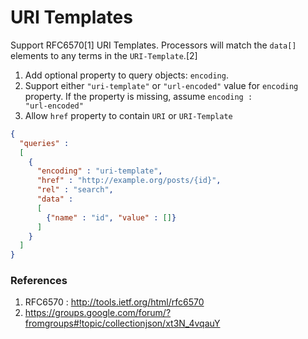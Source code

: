 # URI Templates

Support RFC6570[1] URI Templates. Processors will match the <code>data[]</code> elements to any terms in the <code>URI-Template</code>.[2]

1. Add optional property to query objects: <code>encoding</code>. 
2. Support either <code>"uri-template"</code> or <code>"url-encoded"</code> value for <code>encoding</code> property. If the property is missing, assume <code>encoding : "url-encoded"</code>
3. Allow <code>href</code> property to contain <code>URI</code> or <code>URI-Template</code>

```json
{
  "queries" :
  [
    {
      "encoding" : "uri-template", 
      "href" : "http://example.org/posts/{id}",
      "rel" : "search",
      "data" :
      [
        {"name" : "id", "value" : []} 
      ]
    }
  ]
}
```

### References
1. RFC6570 : http://tools.ietf.org/html/rfc6570
2. https://groups.google.com/forum/?fromgroups#!topic/collectionjson/xt3N_4vqauY
